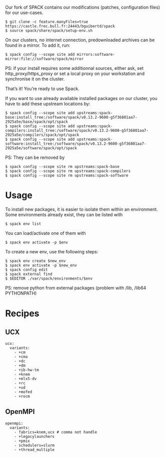 Our fork of SPACK contains our modifications (patches, configuration files) for our use-cases.

    $ git clone -c feature.manyFiles=true https://castle.frec.bull.fr:24443/bguibertd/spack
    $ source spack/share/spack/setup-env.sh

On our clusters, no internet connection, predownloaded archives can be found in a mirror. To add it, run:

    $ spack config --scope site add mirrors:software-mirror:file://software/spack/mirror

PS: if your install requires some additionnal sources, either ask, set http_proxy/https_proxy or set a local proxy on your workstation and synchronise it on the cluster.

That’s it! You’re ready to use Spack.

If you want to use already available installed packages on our cluster, you have to add these upstream locations by:

    $ spack config --scope site add upstreams:spack-base:install_tree:/software/spack/v0.13.2-9600-g5f36801aa7-2925a5e/base/spack/opt/spack
    $ spack config --scope site add upstreams:spack-compilers:install_tree:/software/spack/v0.13.2-9600-g5f36801aa7-2925a5e/compilers/spack/opt/spack
    $ spack config --scope site add upstreams:spack-software:install_tree:/software/spack/v0.13.2-9600-g5f36801aa7-2925a5e/software/spack/opt/spack

PS: They can be removed by

    $ spack config --scope site rm upstreams:spack-base
    $ spack config --scope site rm upstreams:spack-compilers
    $ spack config --scope site rm upstreams:spack-software


# Usage

To install new packages, it is easier to isolate them within an environment. Some environments already exist, they can be listed with

    $ spack env list


You can load/activate one of them with

    $ spack env activate -p $env


To create a new env, use the following steps:

    $ spack env create $new_env
    $ spack env activate -p $new_env
    $ spack config edit
    $ spack external find
    $ $EDITOR ./var/spack/environments/$env


PS: remove python from external packages (problem with /lib, /lib64 PYTHONPATH)

# Recipes
## UCX

    ucx:
      variants:
        - +cm
        - +cma
        - +dc
        - +dm
        - +ib-hw-tm
        - +knem
        - +mlx5-dv
        - +rc
        - +ud
        - +mofed
        - +rocm

## OpenMPI

    openmpi:
      variants:
        - fabrics=knem,ucx # comma not handle
        - +legacylaunchers
        - +pmix
        - schedulers=slurm
        - +thread_multiple




